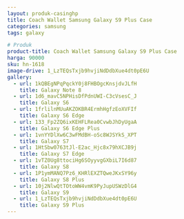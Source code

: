 ```yaml
---
layout: produk-casinghp
title: Coach Wallet Samsung Galaxy S9 Plus Case
categories: samsung
tags: galaxy

# Produk
product-title: Coach Wallet Samsung Galaxy S9 Plus Case
harga: 90000
sku: hn-1618
image-drive: 1_LzTEQsTxjb9hvjiNdDdbXue4dt0pE6U
gallery:
  - url: 1kQBEgNPqPqckY0j8FHBOgcKnsjdvJLfH
    title: Galaxy Note 8
  - url: 1d6_mavC5NPHisDfPdnUWI-C3cVsesC_J
    title: Galaxy S6
  - url: 1frlilnMUuAKZOKBR4ErmhHgfzEoXVFIf
    title: Galaxy S6 Edge
  - url: 133_Fp2ZQ6ixKEHFLRea0CvwbJhDyUgaA
    title: Galaxy S6 Edge Plus
  - url: 1vnYYDlXw6C3wFMdBH-oSc8WJSYkS_XPT
    title: Galaxy S7
  - url: 1HtSbw0763tJl-E2ac_Hjc8x79hXCJB9j
    title: Galaxy S7 Edge
  - url: 1vTZ0Ug8ttociHg6SOyyvgGXbiL7I6d87
    title: Galaxy S8
  - url: 1P1ymMANQ7Pz6_KHRlEXZTQweJKxSY96y
    title: Galaxy S8 Plus
  - url: 10j2NlwQtTOtoWW4vmK9PyJupUSWzDlG4
    title: Galaxy S9
  - url: 1_LzTEQsTxjb9hvjiNdDdbXue4dt0pE6U
    title: Galaxy S9 Plus
---
```


